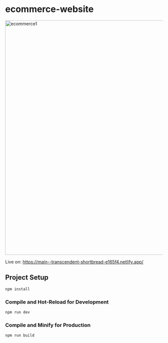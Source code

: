 # ecommerce-website


<img width="750" alt="ecommerce1" src="https://github.com/chrischlin/ecommerce-website/assets/124772257/e50a9ea4-fba1-4db6-b036-921088e51112">

Live on: https://main--transcendent-shortbread-e165f4.netlify.app/


## Project Setup

```sh
npm install
```

### Compile and Hot-Reload for Development

```sh
npm run dev
```

### Compile and Minify for Production

```sh
npm run build
```
